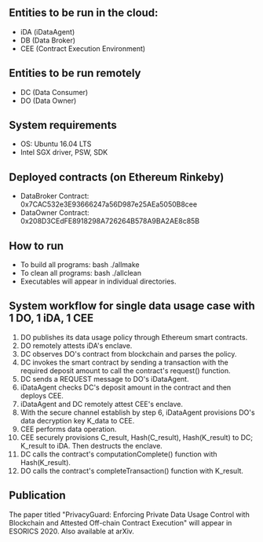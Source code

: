 ## Entities to be run in the cloud:
- iDA (iDataAgent)
- DB (Data Broker)
- CEE (Contract Execution Environment)

## Entities to be run remotely
- DC (Data Consumer)
- DO (Data Owner)

## System requirements
- OS: Ubuntu 16.04 LTS
- Intel SGX driver, PSW, SDK

## Deployed contracts (on Ethereum Rinkeby)
- DataBroker Contract:  0x7CAC532e3E93666247a56D987e25AEa5050B8cee
- DataOwner Contract:   0x208D3CEdFE8918298A726264B578A9BA2AE8c85B

## How to run
- To build all programs: bash ./allmake
- To clean all programs: bash ./allclean
- Executables will appear in individual directories.

## System workflow for single data usage case with 1 DO, 1 iDA, 1 CEE
1. DO publishes its data usage policy through Ethereum smart contracts.
2. DO remotely attests iDA's enclave.
3. DC observes DO's contract from blockchain and parses the policy.
4. DC invokes the smart contract by sending a transaction with the required deposit amount to call the contract's request() function.
5. DC sends a REQUEST message to DO's iDataAgent.
6. iDataAgent checks DC's deposit amount in the contract and then deploys CEE.
7. iDataAgent and DC remotely attest CEE's enclave.
8. With the secure channel establish by step 6, iDataAgent provisions DO's data decryption key K_data to CEE.
9. CEE performs data operation.
10. CEE securely provisions C_result, Hash(C_result), Hash(K_result) to DC; K_result to iDA. Then destructs the enclave.
11. DC calls the contract's computationComplete() function with Hash(K_result).
12. DO calls the contract's completeTransaction() function with K_result.

## Publication
The paper titled "PrivacyGuard: Enforcing Private Data Usage Control with Blockchain and Attested Off-chain Contract Execution" will appear in ESORICS 2020. Also available at arXiv.
